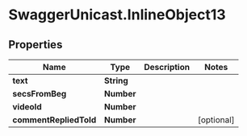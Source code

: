 # SwaggerUnicast.InlineObject13

## Properties

Name | Type | Description | Notes
------------ | ------------- | ------------- | -------------
**text** | **String** |  | 
**secsFromBeg** | **Number** |  | 
**videoId** | **Number** |  | 
**commentRepliedToId** | **Number** |  | [optional] 


